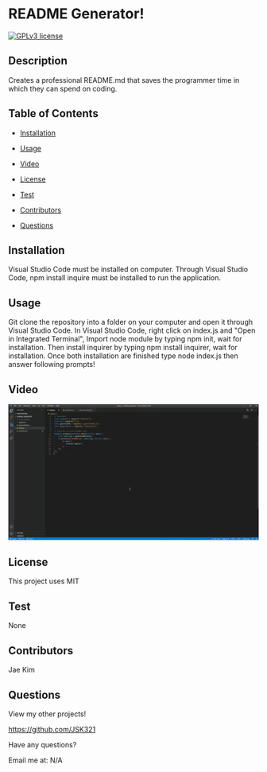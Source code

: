 # README Generator!

[![GPLv3 license](https://img.shields.io/badge/License-MIT-blue.svg)](http://perso.crans.org/besson/LICENSE.html)

## Description
Creates a professional README.md that saves the programmer time in which they can spend on coding.
        
## Table of Contents
- [Installation](#installation)

- [Usage](#usage)

- [Video](#video)

- [License](#license)

- [Test](#test)

- [Contributors](#contributors)

- [Questions](#questions)

    
## Installation
Visual Studio Code must be installed on computer. Through Visual Studio Code, npm install inquire must be installed to run the application.

## Usage
Git clone the repository into a folder on your computer and open it through Visual Studio Code. In Visual Studio Code, right click on index.js and "Open in Integrated Terminal", Import node module by typing npm init, wait for installation. Then install inquirer by typing npm install inquirer, wait for installation. Once both installation are finished type node index.js then answer following prompts!

## Video
[![Walkthrough video](./Assets/readmegenerator.png)](https://drive.google.com/file/d/1Z4yQRB9tfZVOv8Raa6Km_XmTpNpjKQVN/view)

## License
This project uses MIT

## Test
None

## Contributors
Jae Kim

## Questions
View my other projects!

https://github.com/JSK321

Have any questions?

Email me at: N/A